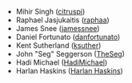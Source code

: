 - Mihir Singh ([citruspi](http://github.com/citruspi))
- Raphael Jasjukaitis ([raphaa](http://github.com/raphaa))
- James Snee ([jamessnee](https://github.com/jamessnee))
- Daniel Fortunato ([danfortunato](https://github.com/danfortunato))
- Kent Sutherland ([ksuther](https://github.com/ksuther))
- John "Seg" Seggerson ([TheSeg](https://github.com/TheSeg))
- Hadi Michael ([HadiMichael](https://github.com/hadimichael))
- Harlan Haskins ([Harlan Haskins](https://github.com/harlanhaskins))

